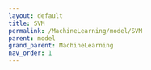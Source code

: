 ```yaml
---
layout: default
title: SVM
permalink: /MachineLearning/model/SVM
parent: model
grand_parent: MachineLearning
nav_order: 1
---
```

